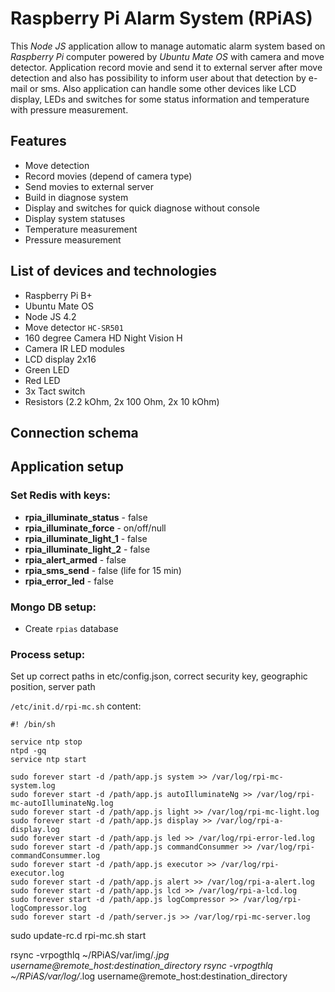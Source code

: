 # Raspberry Pi Alarm System (RPiAS)
This _Node JS_ application allow to manage automatic alarm system based on _Raspberry Pi_
computer powered by _Ubuntu Mate OS_ with camera and move detector. Application
record movie and send it to external server after move detection and also has
possibility to inform user about that detection by e-mail or sms. Also application
can handle some other devices like LCD display, LEDs and switches for some status
information and temperature with pressure measurement.

## Features
- Move detection
- Record movies (depend of camera type)
- Send movies to external server
- Build in diagnose system
- Display and switches for quick diagnose without console
- Display system statuses
- Temperature measurement
- Pressure measurement

## List of devices and technologies
- Raspberry Pi B+
- Ubuntu Mate OS
- Node JS 4.2
- Move detector `HC-SR501`
- 160 degree Camera HD Night Vision H
- Camera IR LED modules
- LCD display 2x16
- Green LED
- Red LED
- 3x Tact switch
- Resistors (2.2 kOhm, 2x 100 Ohm, 2x 10 kOhm)

## Connection schema

## Application setup

### Set Redis with keys:

- **rpia_illuminate_status** - false
- **rpia_illuminate_force** - on/off/null
- **rpia_illuminate_light_1** - false
- **rpia_illuminate_light_2** - false
- **rpia_alert_armed** - false
- **rpia_sms_send** - false (life for 15 min)
- **rpia_error_led** - false

### Mongo DB setup:

- Create `rpias` database

### Process setup:

Set up correct paths in etc/config.json, correct security key, geographic position, server path

`/etc/init.d/rpi-mc.sh` content:

```
#! /bin/sh

service ntp stop
ntpd -gq
service ntp start

sudo forever start -d /path/app.js system >> /var/log/rpi-mc-system.log
sudo forever start -d /path/app.js autoIlluminateNg >> /var/log/rpi-mc-autoIlluminateNg.log
sudo forever start -d /path/app.js light >> /var/log/rpi-mc-light.log
sudo forever start -d /path/app.js display >> /var/log/rpi-a-display.log
sudo forever start -d /path/app.js led >> /var/log/rpi-error-led.log
sudo forever start -d /path/app.js commandConsummer >> /var/log/rpi-commandConsummer.log
sudo forever start -d /path/app.js executor >> /var/log/rpi-executor.log
sudo forever start -d /path/app.js alert >> /var/log/rpi-a-alert.log
sudo forever start -d /path/app.js lcd >> /var/log/rpi-a-lcd.log
sudo forever start -d /path/app.js logCompressor >> /var/log/rpi-logCompressor.log
sudo forever start -d /path/server.js >> /var/log/rpi-mc-server.log
```

sudo update-rc.d rpi-mc.sh start

rsync -vrpogthlq ~/RPiAS/var/img/*.jpg username@remote_host:destination_directory
rsync -vrpogthlq ~/RPiAS/var/log/*.log username@remote_host:destination_directory
